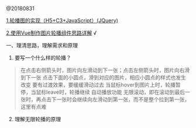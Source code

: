 @20180831

 [1.轮播图的实现（H5+C3+JavaScript）(JQuery)](https://blog.csdn.net/pangjunwei/article/details/78508307)

 [2.使用Vue制作图片轮播组件思路详解](https://www.jb51.net/article/136847.htm) √

一、理清思路，理解需求和原理

1. 要写一个什么样的轮播？

>在点击右侧箭头时，图片向左滑动到下一张；点击左侧箭头时，图片向右滑到下一张
>点击下面的小圆点，滑到对应的图片，相应小圆点的样式也发生改变
>要有过渡效果，要缓缓滑动过去
>当鼠标hover到图片上时，轮播暂停，当鼠标leave时，轮播继续
>自动播放功能
>无限滚动，即在滚动到最后一张时，再点击下一张时会继续向左滑动到第一张，而不是整个拉到第一张，这里有点难
2. 理解无限轮播的原理


